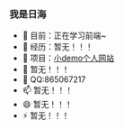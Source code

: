 ### 我是日海

- 🔭 目前：正在学习前端~
- 🌱 经历：暂无！！！
- 👯 项目：<a href="https://github.com/rihaiblog/dailydemo">小demo<a/><a href="http://rihaiblog.cn">个人网站<a/>
- 🤔 暂无！！！
- 💬 QQ:865067217
- 📫 暂无！！！
- 😄 暂无！！！
- ⚡ 暂无！！！
